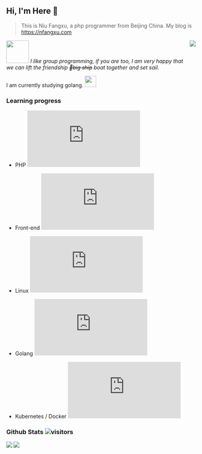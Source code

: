 ## Hi, I'm Here 👋

> This is Niu Fangxu, a php programmer from Beijing China. My blog is <a href="https://nfangxu.com">https://nfangxu.com</a>

<img align='right' src="https://github-readme-stats.vercel.app/api/top-langs?username=nfangxu">

<img src="https://media.giphy.com/media/LnQjpWaON8nhr21vNW/giphy.gif" width="60"> <em>I like group programming, if you are too, I am very happy that we can lift the friendship <del>🚢big ship</del> boat together and set sail.</em>

I am currently studying golang. <img src="https://media.giphy.com/media/WUlplcMpOCEmTGBtBW/giphy.gif" width="30">

### Learning progress

- PHP ![PHP learning progress](http://www.yarntomato.com/percentbarmaker/button.php?barPosition=65&leftFill=%2300FFFF "PHP learning progress")

- Front-end ![Front-end learning progress](http://www.yarntomato.com/percentbarmaker/button.php?barPosition=30&leftFill=%2300FFFF "Front-end learning progress")

- Linux ![Linux learning progress](http://www.yarntomato.com/percentbarmaker/button.php?barPosition=30&leftFill=%2300FFFF "Linux learning progress")

- Golang ![Golang learning progress](http://www.yarntomato.com/percentbarmaker/button.php?barPosition=11&leftFill=%2300FFFF "Golang learning progress")

- Kubernetes / Docker ![kubernetes learning progress](http://www.yarntomato.com/percentbarmaker/button.php?barPosition=10&leftFill=%2300FFFF "kubernetes learning progress")

### Github Stats ![visitors](https://visitor-badge.glitch.me/badge?page_id=nfangxu.nfangxu)

<div>
  <img src="https://github-readme-stats.vercel.app/api?username=nfangxu&show_icons=true&line_height=30" align='left'>
  <img src="https://github-profile-trophy.vercel.app/?username=nfangxu&theme=nord&row=2&column=3">
</div>
